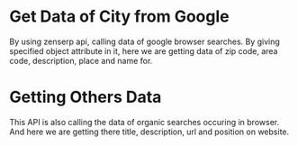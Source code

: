 # Get Data of City from Google

By using zenserp api, calling data of google browser searches. By giving specified object attribute in it, here we are getting data of zip code, area code, description, place and name for.

# Getting Others Data

This API is also calling the data of organic searches occuring in browser. And here we are getting there title, description, url and position on website.